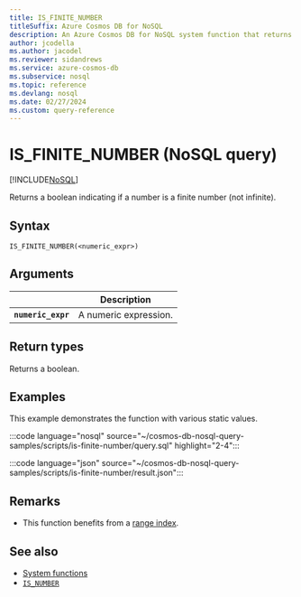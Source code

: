 ```yaml
---
title: IS_FINITE_NUMBER
titleSuffix: Azure Cosmos DB for NoSQL
description: An Azure Cosmos DB for NoSQL system function that returns a boolean indicating if a number is a countable (finite) number.
author: jcodella
ms.author: jacodel
ms.reviewer: sidandrews
ms.service: azure-cosmos-db
ms.subservice: nosql
ms.topic: reference
ms.devlang: nosql
ms.date: 02/27/2024
ms.custom: query-reference
---
```


# IS_FINITE_NUMBER (NoSQL query)

[!INCLUDE[NoSQL](../../includes/appliesto-nosql.md)]

Returns a boolean indicating if a number is a finite number (not infinite).

## Syntax

```nosql
IS_FINITE_NUMBER(<numeric_expr>)
```

## Arguments

| | Description |
| --- | --- |
| **`numeric_expr`** | A numeric expression. |

## Return types

Returns a boolean.

## Examples

This example demonstrates the function with various static values.

:::code language="nosql" source="~/cosmos-db-nosql-query-samples/scripts/is-finite-number/query.sql" highlight="2-4":::

:::code language="json" source="~/cosmos-db-nosql-query-samples/scripts/is-finite-number/result.json":::

## Remarks

- This function benefits from a [range index](../../index-policy.md#includeexclude-strategy).

## See also

- [System functions](system-functions.yml)
- [`IS_NUMBER`](is-number.md)
